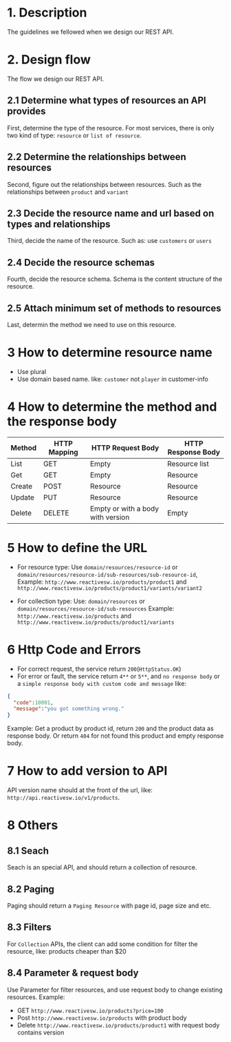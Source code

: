# 1. Description
The guidelines we fellowed when we design our REST API.

# 2. Design flow
The flow we design our REST API.
## 2.1 Determine what types of resources an API provides
First, determine the type of the resource. For most services, there is only two kind of type: `resource` or `list of resource`.
## 2.2 Determine the relationships between resources
Second, figure out the relationships between resources. Such as the relationships between `product` and `variant`
## 2.3 Decide the resource name and url based on types and relationships
Third, decide the name of the resource. Such as: use `customers` or `users`
## 2.4 Decide the resource schemas
Fourth, decide the resource schema. Schema is the content structure of the resource.
## 2.5 Attach minimum set of methods to resources
Last, determin the method we need to use on this resource.

# 3 How to determine resource name
- Use plural
- Use domain based name. like: `customer` not `player` in customer-info

# 4 How to determine the method and the response  body
Method	| HTTP Mapping            | HTTP Request Body                                 | 	HTTP Response Body
---|---|---|---
List    |	GET <collection URL>    | Empty	                                            | Resource list
Get     |	GET <resource URL>	    | Empty	                                            | Resource
Create	| POST <resource URL>	    | Resource                                          | Resource
Update	| PUT <resource URL>	    | Resource	                                        | Resource
Delete	| DELETE <resource URL>	  | Empty	or with a body with version                 | Empty

# 5 How to define the URL
- For resource type: 
Use `domain/resources/resource-id` or `domain/resources/resource-id/sub-resources/sub-resource-id`,
Example: `http://www.reactivesw.io/products/product1` and `http://www.reactivesw.io/products/product1/variants/variant2`

- For collection type: 
Use: `domain/resources` or `domain/resources/resource-id/sub-resources`
Example: `http://www.reactivesw.io/products` and `http://www.reactivesw.io/products/product1/variants`

# 6 Http Code and Errors
- For correct request, the service return `200`(`HttpStatus.OK`)
- For error or fault, the service return `4**` or `5**`, and `no response body` or a `simple response body with custom code and message` like:
```json
{
  "code":10001,
  "message":"you got something wrong."
}
```
Example:
Get a product by product id, return `200` and the product data as response body. Or return `404` for not found this product and empty response body.

# 7 How to add version to API
API version name should at the front of the url, like: `http://api.reactivesw.io/v1/products`.

# 8 Others
## 8.1 Seach
Seach is an special API, and should return a collection of resource.
## 8.2 Paging
Paging should return a `Paging Resource` with page id, page size and etc.
## 8.3 Filters
For `Collection` APIs, the client can add some condition for filter the resource, like: products cheaper than $20
## 8.4 Parameter & request body
Use Parameter for filter resources, and use request body to change existing resources.
Example: 
- GET `http://www.reactivesw.io/products?price=100` 
- Post `http://www.reactivesw.io/products` with product body
- Delete `http://www.reactivesw.io/products/product1` with request body contains version


